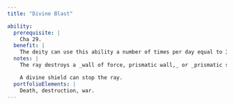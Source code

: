 ```yaml
---
title: "Divine Blast"

ability:
  prerequisite: |
    Cha 29.
  benefit: |
    The deity can use this ability a number of times per day equal to 3 + its Charisma bonus. The ray created can extend up to one mile per rank (the deity chooses the length). Targets the ray strikes take 1d12 points of damage per rank of the deity, plus 1d12 points of damage per point of Charisma bonus the deity has. There is no saving throw, but the deity must make a ranged touch attack to hit a target. The deity can make the ray look, sound, smell, and feel like any-thing it desires. Despite the appearance of the ray, the damage it deals results directly from divine power and is therefore not subject to being reduced by _protection from elements_ and similar magic.
  notes: |
    The ray destroys a _wall of force, prismatic wall,_ or _prismatic sphere_ it hits (all layers in a prismatic effect are destroyed). The ray itself is unaffected and can strike a target behind the {% spell_link wall-of-force %} or prismatic effect.

    A divine shield can stop the ray.
  portfolioElements: |
    Death, destruction, war.
---
```

